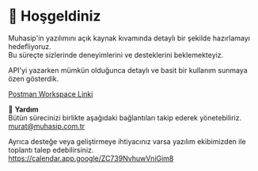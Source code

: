 <h1>👋 Hoşgeldiniz</h1>

Muhasip'in yazılımını açık kaynak kıvamında detaylı bir şekilde hazırlamayı hedefliyoruz.  
Bu süreçte sizlerinde deneyimlerini ve desteklerini beklemekteyiz.

API'yi yazarken mümkün olduğunca detaylı ve basit bir kullanım sunmaya özen gösterdik.

[Postman Workspace Linki](https://www.postman.com/muhasip/workspace/muhasip-developer/overview)

🛟 **Yardım**  
Bütün sürecinizi birlikte aşağıdaki bağlantıları takip ederek yönetebiliriz.  
[murat@muhasip.com.tr](mailto:murat@muhasip.com.tr)

Ayrıca desteğe veya geliştirmeye ihtiyacınız varsa yazılım ekibimizden ile toplantı talep edebilirsiniz.
<https://calendar.app.google/ZC739NvhuwVniGim8>
